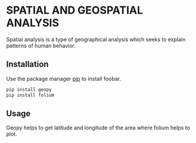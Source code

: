 # SPATIAL AND GEOSPATIAL ANALYSIS

Spatial analysis is a type of geographical analysis which seeks to explain patterns of human behavior.

## Installation

Use the package manager [pip](https://pip.pypa.io/en/stable/) to install foobar.
```bash
pip install geopy
pip install folium

```

## Usage

Geopy helps to get latitude and longitude of the area where folium helps to plot.


